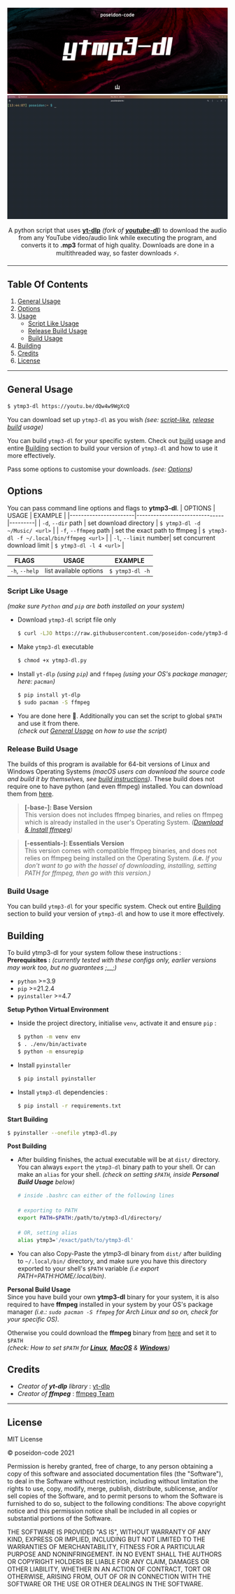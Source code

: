 <div align="center">

![ytmp3-dl](./assets/ytmp3-dl.jpg)
![ytmp3-dl usage](./assets/ytmp3-dl.gif)

A python script that uses [**yt-dlp**](https://github.com/yt-dlp/yt-dlp) _(fork of [**youtube-dl**](https://github.com/ytdl-org/youtube-dl))_ to download the audio from any YouTube video/audio link while executing the program, and converts it to **.mp3** format of high quality. Downloads are done in a multithreaded way, so faster downloads ⚡.

</div>

---

## **Table Of Contents**
1.  [General Usage](#general-usage)
2.  [Options](#options)
3.  [Usage](#general-usage)
    -   [Script Like Usage](#script-like-usage)
    -   [Release Build Usage](#release-build-usage)
    -   [Build Usage](#build-usage)
4.  [Building](#building)
5.  [Credits](#credits)
6.  [License](#license)
---


## **General Usage**
```bash
$ ytmp3-dl https://youtu.be/dQw4w9WgXcQ
```

You can download set up `ytmp3-dl` as you wish _(see: [script-like](#script-like-usage), [release build](#release-build-usage) usage)_

You can build `ytmp3-dl` for your specific system. Check out [build](#build-usage) usage and entire [Building](#building) section to build your version of `ytmp3-dl` and how to use it more effectively.

Pass some options to customise your downloads. _(see: [Options](#options))_



## **Options**
You can pass command line options and flags to **ytmp3-dl**.
| OPTIONS               | USAGE                         | EXAMPLE |
|-----------------------|-------------------------------|---------|
| `-d`, `--dir` path    | set download directory        | `$ ytmp3-dl -d ~/Music/ <url>` |
| `-f`, `--ffmpeg` path | set the exact path to ffmpeg  | `$ ytmp3-dl -f ~/.local/bin/ffmpeg <url>` |
| `-l`, `--limit` number| set concurrent download limit | `$ ytmp3-dl -l 4 <url>` |

| FLAGS                 | USAGE                         | EXAMPLE |
|-----------------------|-------------------------------|---------|
| `-h`, `--help`        | list available options        | `$ ytmp3-dl -h` |



### Script Like Usage
_(make sure `Python` and `pip` are both installed on your system)_
- Download `ytmp3-dl` script file only
  ```bash
  $ curl -LJO https://raw.githubusercontent.com/poseidon-code/ytmp3-dl/main/ytmp3-dl.py
  ```
- Make `ytmp3-dl` executable
  ```bash
  $ chmod +x ytmp3-dl.py
  ```
- Install `yt-dlp` _(using `pip`)_ and `ffmpeg` _(using your OS's package manager; here: `pacman`)_
  ```bash
  $ pip install yt-dlp
  $ sudo pacman -S ffmpeg
  ```
- You are done here 🍵. Additionally you can set the script to global `$PATH` and use it from there.\
_(check out [General Usage](#general-usage) on how to use the script)_


### Release Build Usage
The builds of this program is available for 64-bit versions of Linux and Windows Operating Systems _(macOS users can download the source code and build it by themselves, see [build instructions](#building))_. These build does not require one to have python (and even ffmpeg) installed. You can download them from [here](https://github.com/poseidon-code/ytmp3-dl/releases).

> **[-base-]: Base Version** \
  This version does not includes ffmpeg binaries, and relies on ffmpeg which is already installed in the user's Operating System. _([Download & Install ffmpeg](https://ffmpeg.org/download.html))_

> **[-essentials-]: Essentials Version** \
  This version comes with compatible ffmpeg binaries, and does not relies on ffmpeg being installed on the Operating System. _(**i.e.** If you don't want to go with the hassel of downloading, installing, setting PATH for ffmpeg, then go with this version.)_


### Build Usage
You can build `ytmp3-dl` for your specific system. Check out entire [Building](#building) section to build your version of `ytmp3-dl` and how to use it more effectively.



## **Building**
To build ytmp3-dl for your system follow these instructions :\
**Prerequisites :**
_(currently tested with these configs only, earlier versions may work too, but no guarantees ;\_\_;)_
- `python` >=3.9
- `pip` >=21.2.4
- `pyinstaller` >=4.7

**Setup Python Virtual Environment**
- Inside the project directory, initialise `venv`, activate it and ensure `pip` :
  ```bash
  $ python -m venv env
  $ . ./env/bin/activate
  $ python -m ensurepip
  ```
- Install `pyinstaller`
  ```bash
  $ pip install pyinstaller
  ```
- Install `ytmp3-dl` dependencies :
  ```bash
  $ pip install -r requirements.txt
  ```

**Start Building**
  ```bash
  $ pyinstaller --onefile ytmp3-dl.py
  ```

**Post Building**
- After building finishes, the actual executable will be at `dist/` directory. You can always `export` the `ytmp3-dl` binary path to your shell. Or can make an `alias` for your shell. _(check on setting `$PATH`, inside **Personal Build Usage** below)_
  ```.sh
  # inside .bashrc can either of the following lines
  
  # exporting to PATH
  export PATH=$PATH:/path/to/ytmp3-dl/directory/
  
  # OR, setting alias 
  alias ytmp3='/exact/path/to/ytmp3-dl'
  ```

- You can also Copy-Paste the ytmp3-dl binary from `dist/` after building to `~/.local/bin/` directory, and make sure you have this directory exported to your shell's `$PATH` variable _(i.e export PATH=$PATH:$HOME/.local/bin)_.

**Personal Build Usage** \
Since you have build your own **ytmp3-dl** binary for your system, it is also required to have **ffmpeg** installed in your system by your OS's package manager _(i.e.: `sudo pacman -S ffmpeg` for Arch Linux and so on, check for your specific OS)_.

Otherwise you could download the **ffmpeg** binary from [here](https://ffmpeg.org/download.html) and set it to `$PATH` \
_(check:
How to set `$PATH` for [**Linux**](https://stackoverflow.com/questions/14637979/how-to-permanently-set-path-on-linux-unix),
[**MacOS**](https://stackoverflow.com/questions/22465332/setting-path-environment-variable-in-osx-permanently)
& [**Windows**](https://stackoverflow.com/questions/24219627/how-to-update-system-path-variable-permanently-from-cmd))_



## **Credits**
- _Creator of **yt-dlp** library_ : [yt-dlp](http://github.com/yt-dlp/yt-dlp)
- _Creator of **ffmpeg**_ : [ffmpeg Team](http://ffmpeg.org)

---

## **License**
MIT License

&copy; poseidon-code 2021

Permission is hereby granted, free of charge, to any person obtaining a copy of this software and associated documentation files (the "Software"), to deal in the Software without restriction, including without limitation the rights to use, copy, modify, merge, publish, distribute, sublicense, and/or sell copies of the Software, and to permit persons to whom the Software is furnished to do so, subject to the following conditions:
The above copyright notice and this permission notice shall be included in all copies or substantial portions of the Software.

THE SOFTWARE IS PROVIDED "AS IS", WITHOUT WARRANTY OF ANY KIND, EXPRESS OR IMPLIED, INCLUDING BUT NOT LIMITED TO THE WARRANTIES OF MERCHANTABILITY, FITNESS FOR A PARTICULAR PURPOSE AND NONINFRINGEMENT. IN NO EVENT SHALL THE AUTHORS OR COPYRIGHT HOLDERS BE LIABLE FOR ANY CLAIM, DAMAGES OR OTHER LIABILITY, WHETHER IN AN ACTION OF CONTRACT, TORT OR OTHERWISE, ARISING FROM, OUT OF OR IN CONNECTION WITH THE SOFTWARE OR THE USE OR OTHER DEALINGS IN THE SOFTWARE.

